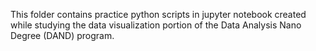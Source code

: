 This folder contains practice python scripts in jupyter notebook created while
studying the data visualization portion of the Data Analysis Nano Degree (DAND) 
program.
